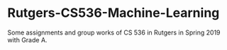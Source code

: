# Rutgers-CS536-Machine-Learning
Some assignments and group works of CS 536 in Rutgers in Spring 2019 with Grade A.
